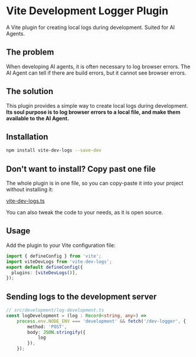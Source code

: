 # Vite Development Logger Plugin

A Vite plugin for creating local logs during development. Suited for AI Agents.

## The problem

When developing AI agents, it is often necessary to log browser errors. 
The AI Agent can tell if there are build errors, but it cannot see browser errors.


## The solution
This plugin provides a simple way to create local logs during development.
**Its soul purpose is to log browser errors to a local file, and make them available to the AI Agent.**


## Installation

```bash
npm install vite-dev-logs --save-dev
```


## Don't want to install? Copy past one file

The whole plugin is in one file, so you can copy-paste it into your project without installing it:

[vite-dev-logs.ts](https://github.com/ChenPeleg/vite-dev-logs/blob/main/src/index.ts)

You can also tweak the code to your needs, as it is open source.


## Usage

Add the plugin to your Vite configuration file:

```typescript
import { defineConfig } from 'vite';
import viteDevLogs from 'vite-dev-logs';
export default defineConfig({
  plugins: [viteDevLogs()],
});
```

## Sending logs to the development server

```typescript
// src/development/log-development.ts
const logDevelopment = (log : Record<string, any>) =>
    process.env.NODE_ENV === 'development' && fetch('/dev-logger', {
        method: 'POST',
        body: JSON.stringify({
            log
        }),
    });
```

 
